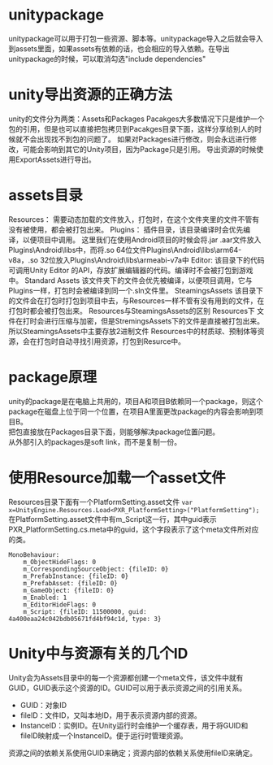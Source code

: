 # unitypackage
unitypackage可以用于打包一些资源、脚本等。unitypackage导入之后就会导入到assets里面，如果assets有依赖的话，也会相应的导入依赖。在导出unitypackage的时候，可以取消勾选"include dependencies"

# unity导出资源的正确方法
unity的文件分为两类：Assets和Packages
Pacakges大多数情况下只是维护一个包的引用，但是也可以直接把包拷贝到Pacakges目录下面，这样分享给别人的时候就不会出现找不到包的问题了。
如果对Packages进行修改，则会永远进行修改，可能会影响到其它的Unity项目，因为Package只是引用。
导出资源的时候使用ExportAssets进行导出。

# assets目录
Resources：
需要动态加载的文件放入，打包时，在这个文件夹里的文件不管有没有被使用，都会被打包出来。
Plugins：
插件目录，该目录编译时会优先编译，以便项目中调用。
这里我们在使用Android项目的时候会将.jar .aar文件放入Plugins\Android\libs中，而将.so 64位文件Plugins\Android\libs\arm64-v8a，.so 32位放入Plugins\Android\libs\armeabi-v7a中
Editor:
该目录下的代码可调用Unity Editor 的API，存放扩展编辑器的代码。编译时不会被打包到游戏中。
Standard Assets
该文件夹下的文件会优先被编译，以便项目调用，它与Plugins一样，打包时会被编译到同一个.sln文件里。
SteamingsAssets
该目录下的文件会在打包时打包到项目中去，与Resources一样不管有没有用到的文件，在打包时都会被打包出来。
Resources与SteamingsAssets的区别
Resources下 文件在打时会进行压缩与加密，但是StremingsAssets下的文件是直接被打包出来。所以SteamingsAssets中主要存放2进制文件
Resources中的材质球、预制体等资源，会在打包时自动寻找引用资源，打包到Resurce中。

# package原理
unity的package是在电脑上共用的，项目A和项目B依赖同一个package，则这个package在磁盘上位于同一个位置，在项目A里面更改package的内容会影响到项目B。  
把包直接放在Packages目录下面，则能够解决package位置问题。  
从外部引入的packages是soft link，而不是复制一份。 

# 使用Resource加载一个asset文件
Resources目录下面有一个PlatformSetting.asset文件
`var x=UnityEngine.Resources.Load<PXR_PlatformSetting>("PlatformSetting");`
在PlatformSetting.asset文件中有m_Script这一行，其中guid表示PXR_PlatformSetting.cs.meta中的guid，这个字段表示了这个meta文件所对应的类。  
```
MonoBehaviour:
    m_ObjectHideFlags: 0
    m_CorrespondingSourceObject: {fileID: 0}
    m_PrefabInstance: {fileID: 0}
    m_PrefabAsset: {fileID: 0}
    m_GameObject: {fileID: 0}
    m_Enabled: 1
    m_EditorHideFlags: 0
    m_Script: {fileID: 11500000, guid: 4a400eaa24c042bdb05671fd4bf94c1d, type: 3}
```

# Unity中与资源有关的几个ID
Unity会为Assets目录中的每一个资源都创建一个meta文件，该文件中就有GUID，GUID表示这个资源的ID。GUID可以用于表示资源之间的引用关系。  
* GUID：对象ID
* fileID：文件ID，又叫本地ID，用于表示资源内部的资源。
* InstanceID：实例ID。在Unity运行时会维护一个缓存表，用于将GUID和fileID映射成一个InstanceID。便于运行时管理资源。  

资源之间的依赖关系使用GUID来确定；资源内部的依赖关系使用fileID来确定。  
